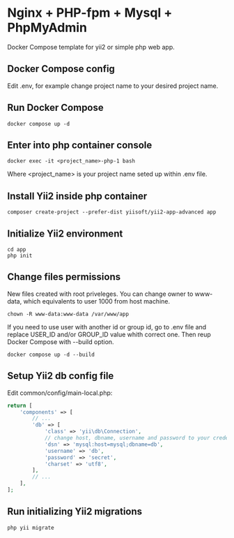 Nginx + PHP-fpm + Mysql + PhpMyAdmin
====

Docker Compose template for yii2 or simple php web app.

Docker Compose config
----

Edit .env, for example change project name to your desired project name.

Run Docker Compose
----

```
docker compose up -d
```

Enter into php container console
----

```
docker exec -it <project_name>-php-1 bash
```

Where <project_name> is your project name seted up within .env file.

Install Yii2 inside php container
----

```
composer create-project --prefer-dist yiisoft/yii2-app-advanced app
```

Initialize Yii2 environment
----

```
cd app
php init
```

Change files permissions
----

New files created with root priveleges. You can change owner to www-data, which equivalents to user 1000 from host machine.

```
chown -R www-data:www-data /var/www/app
```

If you need to use user with another id or group id, go to .env file and replace USER_ID and/or GROUP_ID value whith correct one. Then reup Docker Compose with --build option.

```
docker compose up -d --build
```

Setup Yii2 db config file
----
Edit common/config/main-local.php:

```php
return [
    'components' => [
        // ...
        'db' => [
            'class' => 'yii\db\Connection',
            // change host, dbname, username and password to your credentials
            'dsn' => 'mysql:host=mysql;dbname=db',
            'username' => 'db',
            'password' => 'secret',
            'charset' => 'utf8',
        ],
        // ...
    ],
];
```

Run initializing Yii2 migrations
----

```
php yii migrate
```
